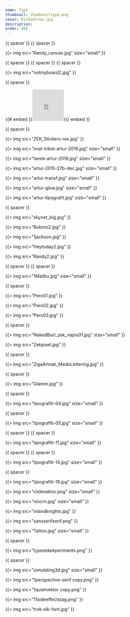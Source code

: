 ```yaml
---
name: Type
thumbnail: thumbnailtype.png
cover: DieZekCrew.jpg
description: 
order: 600
---
```


{{ spacer }} {{ spacer }}

{{> img src="Randy_canvas.jpg" size="small" }}

{{ spacer }} {{ spacer }} {{ spacer }}

{{> img src="notmyboard2.jpg" }}

{{ spacer }}

{{# embed }}<iframe allowfullscreen="" frameborder="0" width="100" height="100" mozallowfullscreen="true" onmousewheel="" src="https://sketchfab.com/models/07b613f32d67437f8958fd034ec48569/embed" webkitallowfullscreen="true"></iframe>{{/ embed }}

{{ spacer }}

{{> img src="ZEK_Stickers-rex.jpg" }}

{{> img src="oval-trikot-artur-2016.jpg" size="small" }}

{{> img src="tanek-artur-2016.jpg" size="small" }}

{{> img src="artur-2015-27b-dec.jpg" size="small" }}

{{> img src="artur-transf.jpg" size="small" }}

{{> img src="artur-glow.jpg" size="small" }}

{{> img src="artur-tipografit.jpg" size="small" }}

{{ spacer }}

{{> img src="skynet_big.jpg" }}

{{> img src="Bobmo2.jpg" }}

{{> img src="1jackson.jpg" }}

{{> img src="Heytoday2.jpg" }}

{{> img src="Randy2.jpg" }}

{{ spacer }} {{ spacer }}

{{> img src="1Malibu.jpg" size="small" }}

{{ spacer }}

{{> img src="Pero01.jpg" }}

{{> img src="Pero02.jpg" }}

{{> img src="Pero03.jpg" }}

{{ spacer }}

{{> img src="NakedBurt_zek_napis01.jpg" size="small" }}

{{> img src="Zekpixel.jpg" }}

{{ spacer }}

{{> img src="ZigaArtnak_MedoLettering.jpg" }}

{{ spacer }}

{{> img src="Glamm.jpg" }}

{{ spacer }}

{{> img src="tipografiti-04.jpg" size="small" }}

{{ spacer }}

{{> img src="tipografiti-05.jpg" size="small" }}

{{ spacer }} {{ spacer }}

{{> img src="tipografiti-11.jpg" size="small" }}

{{ spacer }} {{ spacer }}

{{> img src="tipografiti-14.jpg" size="small" }}

{{ spacer }}

{{> img src="tipografiti-18.jpg" size="small" }}

{{> img src="clidevektor.png" size="small" }}

{{> img src="rexcrn.jpg" size="small" }}

{{> img src="inlandknights.jpg" }}

{{> img src="sansserifserif.png" }}

{{> img src="Tattoo.jpg" size="small" }}

{{ spacer }}

{{> img src="typezekekperiments.png" }}

{{ spacer }}

{{> img src="simulating3d.jpg" size="small" }}

{{> img src="1perspective-serif copy.png" }}

{{> img src="1quietvektor copy.png" }}

{{> img src="11sideeffectstag.png" }}

{{> img src="trok-slb-fant.jpg" }}
